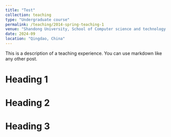 ```yaml
---
title: "Test"
collection: teaching
type: "Undergraduate course"
permalink: /teaching/2014-spring-teaching-1
venue: "Shandong University, School of Computer science and technology "
date: 2024-09
location: "Qingdao, China"
---
```


This is a description of a teaching experience. You can use markdown like any other post.

Heading 1
======

Heading 2
======

Heading 3
======